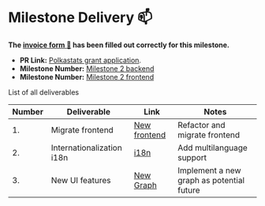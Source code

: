 # Milestone Delivery :mailbox:

**The [invoice form :pencil:](https://forms.gle/8Wx7nxtq8fKrsuEz8) has been filled out correctly for this milestone.**

- **PR Link:** [Polkastats grant application](https://github.com/w3f/Open-Grants-Program/pull/2).
- **Milestone Number:** [Milestone 2 backend](https://github.com/Colm3na/polkastats-backend-v3/releases/tag/3.0.0-milestone2)
- **Milestone Number:** [Milestone 2 frontend](https://github.com/Colm3na/polkastats-v3/releases/tag/3.0.0-milestone2)

List of all deliverables

| Number | Deliverable               | Link                                                                    | Notes                                     |
| ------ | ------------------------- | ----------------------------------------------------------------------- | ----------------------------------------- |
| 1.     | Migrate frontend          | [New frontend](https://github.com/Colm3na/polkastats-v3/pull/12/files/) | Refactor and migrate frontend             |
| 2.     | Internationalization i18n | [i18n](https://github.com/Colm3na/polkastats-v3/pull/4/files)           | Add multilanguage support                 |
| 3.     | New UI features           | [New Graph](https://github.com/Colm3na/polkastats-v3/pull/6/files)      | Implement a new graph as potential future |
